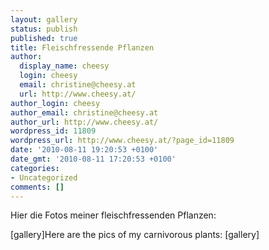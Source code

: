 ```yaml
---
layout: gallery
status: publish
published: true
title: Fleischfressende Pflanzen
author:
  display_name: cheesy
  login: cheesy
  email: christine@cheesy.at
  url: http://www.cheesy.at/
author_login: cheesy
author_email: christine@cheesy.at
author_url: http://www.cheesy.at/
wordpress_id: 11809
wordpress_url: http://www.cheesy.at/?page_id=11809
date: '2010-08-11 19:20:53 +0100'
date_gmt: '2010-08-11 17:20:53 +0100'
categories:
- Uncategorized
comments: []
---
```

<!--:de-->Hier die Fotos meiner fleischfressenden Pflanzen:
[gallery]<!--:--><!--:en-->Here are the pics of my carnivorous plants:
[gallery]<!--:-->
